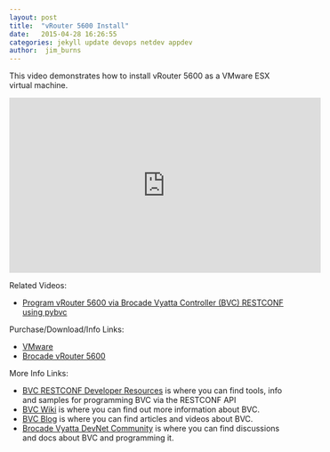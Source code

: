```yaml
---
layout: post
title:  "vRouter 5600 Install"
date:   2015-04-28 16:26:55
categories: jekyll update devops netdev appdev
author:  jim_burns
---
```


This video demonstrates how to install vRouter 5600 as a VMware ESX virtual machine.

<iframe width="560" height="315" src="https://www.youtube.com/embed/cS7s0uNjUNI" frameborder="0" allowfullscreen></iframe>


Related Videos:

 * <a href="https://www.youtube.com/watch?v=bekvTtMpuUo" target="_blank">Program vRouter 5600 via Brocade Vyatta Controller (BVC) RESTCONF using pybvc</a> 


Purchase/Download/Info Links:

 * <a href="https://my.vmware.com/web/vmware/evalcenter?p=vsphere6" target="_blank">VMware</a> 
 * <a href="http://www.brocade.com/products/all/network-functions-virtualization/product-details/5600-vrouter/license-descriptions.page" target="_blank">Brocade vRouter 5600</a> 

More Info Links:

 * <a href="https://github.com/BRCDcomm/BVC/wiki/RESTCONF-Developer-Resources" target="_blank">BVC RESTCONF Developer Resources</a> is where you can find tools, info and samples for programming BVC via the RESTCONF API
 * <a href="https://github.com/BRCDcomm/BVC/wiki" target="_blank">BVC Wiki</a> is where you can find out more information about BVC.
 * <a href="https://brcdcomm.github.io/BVC/" target="_blank">BVC Blog</a> is where you can find articles and videos about BVC.
 * <a href="http://community.brocade.com/t5/DevNet/ct-p/APISupport" target="_blank">Brocade Vyatta DevNet Community</a> is where you can find discussions and docs about BVC and programming it.

[InstallBVC]: http://brcdcomm.github.io/BVC/jekyll/update/devops/netdev/appdev/2015/01/19/install-brocade-vyatta-controller.html
[ProgramOpenFlow]: http://brcdcomm.github.io/BVC/jekyll/update/devops/netdev/appdev/2015/02/10/restconf-app-1.html
